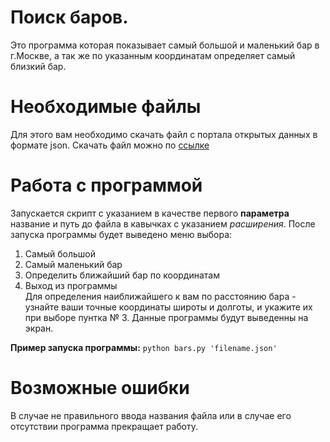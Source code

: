 # Поиск баров.
Это программа которая показывает самый большой и маленький бар в г.Москве, а так же по указанным координатам определяет самый близкий бар. 
# Необходимые файлы
Для этого вам необходимо скачать файл с портала открытых данных в формате json.
Скачать файл можно по [ссылке](http://data.mos.ru/opendata/export/1796/json/2/1)  
# Работа с программой
Запускается скрипт с указанием в качестве первого **параметра** название и путь до файла в кавычках с указанием *расширения*. После запуска программы будет выведено меню выбора:  
1.  Самый большой   
2.  Самый маленький бар  
3.  Определить ближайший бар по координатам  
4.  Выход из программы  
Для определения наиближайшего к вам по расстоянию бара - узнайте ваши точные координаты широты и долготы, и укажите их при выборе пунтка № 3.
Данные программы будут выведенны на экран.  

**Пример запуска программы:** `python bars.py 'filename.json'`
# Возможные ошибки
В случае не правильного ввода названия файла или в случае его отсутствии программа прекращает работу.
